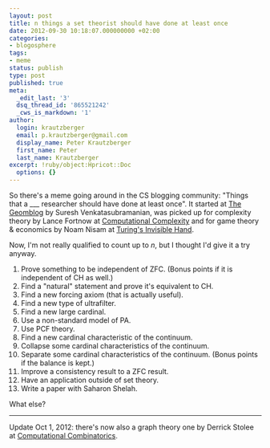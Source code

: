 ```yaml
---
layout: post
title: n things a set theorist should have done at least once
date: 2012-09-30 10:18:07.000000000 +02:00
categories:
- blogosphere
tags:
- meme
status: publish
type: post
published: true
meta:
  _edit_last: '3'
  dsq_thread_id: '865521242'
  _cws_is_markdown: '1'
author:
  login: krautzberger
  email: p.krautzberger@gmail.com
  display_name: Peter Krautzberger
  first_name: Peter
  last_name: Krautzberger
excerpt: !ruby/object:Hpricot::Doc
  options: {}
---
```


So there's a meme going around in the CS blogging community: "Things that a ___ researcher should have done at least once". It started at [The Geomblog](http://geomblog.blogspot.com/2012/09/things-tcser-should-have-done-at-least.html) by Suresh Venkatasubramanian, was picked up for complexity theory by Lance Fortnow at [Computational Complexity](http://blog.computationalcomplexity.org/2012/09/things-complexity-theorist-should-do-at.html) and for game theory & economics by Noam Nisam at [Turing's Invisible Hand](https://agtb.wordpress.com/2012/09/28/things-a-agteer-should-do-at-least-once/).

Now, I'm not really qualified to count up to $n$, but I thought I'd give it a try anyway.

1.  Prove something to be independent of ZFC. (Bonus points if it is independent of CH as well.)
2.  Find a "natural" statement and prove it's equivalent to CH.
3.  Find a new forcing axiom (that is actually useful).
4.  Find a new type of ultrafilter.
5.  Find a new large cardinal.
6.  Use a non-standard model of PA.
7.  Use PCF theory.
8.  Find a new cardinal characteristic of the continuum.
9.  Collapse some cardinal characteristics of the continuum.
10.  Separate some cardinal characteristics of the continuum. (Bonus points if the balance is kept.)
11.  Improve a consistency result to a ZFC result.
12.  Have an application outside of set theory.
13.  Write a paper with Saharon Shelah.

What else?

* * *

Update Oct 1, 2012: there's now also a graph theory one by Derrick Stolee at [Computational Combinatorics](http://computationalcombinatorics.wordpress.com/2012/09/28/things-a-graph-theorist-should-do-at-least-once/).